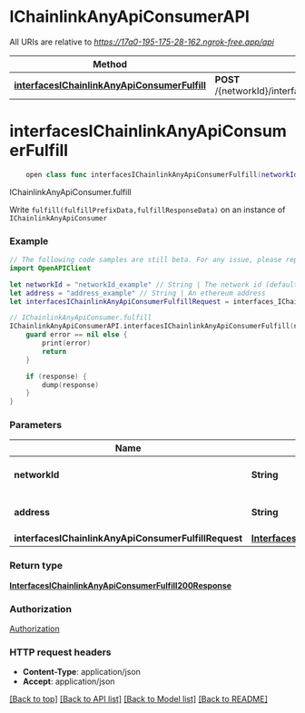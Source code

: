 # IChainlinkAnyApiConsumerAPI

All URIs are relative to *https://17a0-195-175-28-162.ngrok-free.app/api*

Method | HTTP request | Description
------------- | ------------- | -------------
[**interfacesIChainlinkAnyApiConsumerFulfill**](IChainlinkAnyApiConsumerAPI.md#interfacesichainlinkanyapiconsumerfulfill) | **POST** /{networkId}/interface/IChainlinkAnyApiConsumer/write/{address}/fulfill | IChainlinkAnyApiConsumer.fulfill


# **interfacesIChainlinkAnyApiConsumerFulfill**
```swift
    open class func interfacesIChainlinkAnyApiConsumerFulfill(networkId: String, address: String, interfacesIChainlinkAnyApiConsumerFulfillRequest: InterfacesIChainlinkAnyApiConsumerFulfillRequest, completion: @escaping (_ data: InterfacesIChainlinkAnyApiConsumerFulfill200Response?, _ error: Error?) -> Void)
```

IChainlinkAnyApiConsumer.fulfill

Write `fulfill(fulfillPrefixData,fulfillResponseData)` on an instance of `IChainlinkAnyApiConsumer`

### Example
```swift
// The following code samples are still beta. For any issue, please report via http://github.com/OpenAPITools/openapi-generator/issues/new
import OpenAPIClient

let networkId = "networkId_example" // String | The network id (default to "80001")
let address = "address_example" // String | An ethereum address
let interfacesIChainlinkAnyApiConsumerFulfillRequest = interfaces_IChainlinkAnyApiConsumer_fulfill_request(contractParams: interfaces_IChainlinkAnyApiConsumer_fulfill_request_contractParams(_0: "_0_example", _1: "_1_example", fulfillPrefixData: "fulfillPrefixData_example", fulfillResponseData: "fulfillResponseData_example")) // InterfacesIChainlinkAnyApiConsumerFulfillRequest | 

// IChainlinkAnyApiConsumer.fulfill
IChainlinkAnyApiConsumerAPI.interfacesIChainlinkAnyApiConsumerFulfill(networkId: networkId, address: address, interfacesIChainlinkAnyApiConsumerFulfillRequest: interfacesIChainlinkAnyApiConsumerFulfillRequest) { (response, error) in
    guard error == nil else {
        print(error)
        return
    }

    if (response) {
        dump(response)
    }
}
```

### Parameters

Name | Type | Description  | Notes
------------- | ------------- | ------------- | -------------
 **networkId** | **String** | The network id | [default to &quot;80001&quot;]
 **address** | **String** | An ethereum address | 
 **interfacesIChainlinkAnyApiConsumerFulfillRequest** | [**InterfacesIChainlinkAnyApiConsumerFulfillRequest**](InterfacesIChainlinkAnyApiConsumerFulfillRequest.md) |  | 

### Return type

[**InterfacesIChainlinkAnyApiConsumerFulfill200Response**](InterfacesIChainlinkAnyApiConsumerFulfill200Response.md)

### Authorization

[Authorization](../README.md#Authorization)

### HTTP request headers

 - **Content-Type**: application/json
 - **Accept**: application/json

[[Back to top]](#) [[Back to API list]](../README.md#documentation-for-api-endpoints) [[Back to Model list]](../README.md#documentation-for-models) [[Back to README]](../README.md)

